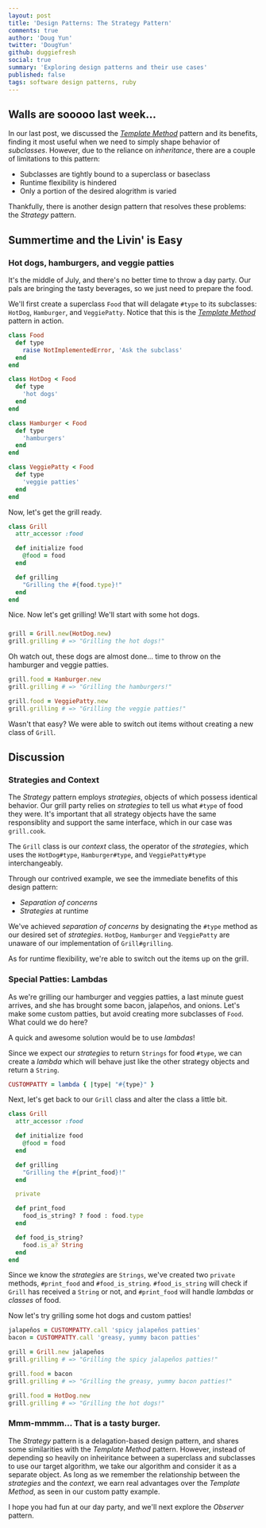 ```yaml
---
layout: post
title: 'Design Patterns: The Strategy Pattern'
comments: true
author: 'Doug Yun'
twitter: 'DougYun'
github: duggiefresh
social: true
summary: 'Exploring design patterns and their use cases'
published: false
tags: software design patterns, ruby
---
```


## Walls are sooooo last week...

In our last post, we discussed the *[Template
Method](http://reefpoints.dockyard.com/ruby/2013/07/10/design-patterns-template-pattern.html)*
pattern and its benefits, finding it most useful when we need to simply shape
behavior of *subclasses*. However, due to the reliance on *inheritance*,
there are a couple of limitations to this pattern:

* Subclasses are tightly bound to a superclass or baseclass
* Runtime flexibility is hindered
* Only a portion of the desired alogrithm is varied

Thankfully, there is another design pattern that resolves these
problems: the *Strategy* pattern.

## Summertime and the Livin' is Easy

### Hot dogs, hamburgers, and veggie patties

It's the middle of July, and there's no better time to throw a day
party. Our pals are bringing the tasty beverages, so we just need to prepare the food.

We'll first create a superclass `Food` that will delagate `#type` to its
subclasses: `HotDog`, `Hamburger`, and `VeggiePatty`. Notice that this
is the *[Template
Method](http://reefpoints.dockyard.com/ruby/2013/07/10/design-patterns-template-pattern.html)*
pattern in action.

```ruby
class Food
  def type
    raise NotImplementedError, 'Ask the subclass'
  end
end

class HotDog < Food
  def type
    'hot dogs'
  end
end

class Hamburger < Food
  def type
    'hamburgers'
  end
end

class VeggiePatty < Food
  def type
    'veggie patties'
  end
end
```
Now, let's get the grill ready.

```ruby
class Grill
  attr_accessor :food

  def initialize food
    @food = food
  end

  def grilling
    "Grilling the #{food.type}!"
  end
end
```
Nice. Now let's get grilling! We'll start with some hot dogs.

### 

```ruby
grill = Grill.new(HotDog.new)
grill.grilling # => "Grilling the hot dogs!"
```

Oh watch out, these dogs are almost done... time to throw on the
hamburger and veggie patties.

```ruby
grill.food = Hamburger.new
grill.grilling # => "Grilling the hamburgers!"

grill.food = VeggiePatty.new
grill.grilling # => "Grilling the veggie patties!"
```

Wasn't that easy? We were able to switch out items without
creating a new class of `Grill`. 

## Discussion

### Strategies and Context

The *Strategy* pattern employs *strategies*, objects of which
possess identical behavior. Our grill party relies on *strategies* to
tell us what `#type` of food they were. It's important that all strategy objects
have the same responsiblity and support the same interface, which in our case
was `grill.cook`.

The `Grill` class is our *context* class, the operator of the
*strategies*, which uses the `HotDog#type`, `Hamburger#type`, and
`VeggiePatty#type` interchangeably.

Through our contrived example, we see the immediate benefits of this
design pattern:

* *Separation of concerns*
* *Strategies* at runtime

We've achieved *separation of concerns* by designating the `#type`
method as our desired set of *strategies*. `HotDog`, `Hamburger` and
`VeggiePatty`  are unaware of our implementation of `Grill#grilling`.

As for runtime flexibility, we're able to switch out the items up on the
grill.

### Special Patties: Lambdas

As we're grilling our hamburger and veggies patties, a last minute guest
arrives, and she has brought some bacon, jalapeños, and onions.
Let's make some custom patties, but avoid creating more subclasses of
`Food`. What could we do here?

A quick and awesome solution would be to use *lambdas*!

Since we expect our *strategies* to return `Strings` for food `#type`,
we can create a *lambda* which will behave just like the other strategy
objects and return a `String`.

```ruby
CUSTOMPATTY = lambda { |type| "#{type}" }
```

Next, let's get back to our `Grill` class and alter the class a little
bit.

```ruby
class Grill
  attr_accessor :food

  def initialize food
    @food = food
  end

  def grilling
    "Grilling the #{print_food}!"
  end

  private

  def print_food
    food_is_string? ? food : food.type
  end

  def food_is_string?
    food.is_a? String
  end
end
```

Since we know the *strategies* are `Strings`, we've created two
`private` methods, `#print_food` and `#food_is_string`.
`#food_is_string` will check if `Grill` has received a
`String` or not, and `#print_food` will handle *lambdas* or *classes* of
food.

Now let's try grilling some hot dogs and custom patties!

```ruby
jalapeños = CUSTOMPATTY.call 'spicy jalapeños patties'
bacon = CUSTOMPATTY.call 'greasy, yummy bacon patties'

grill = Grill.new jalapeños
grill.grilling # => "Grilling the spicy jalapeños patties!"

grill.food = bacon
grill.grilling # => "Grilling the greasy, yummy bacon patties!"

grill.food = HotDog.new
grill.grilling # => "Grilling the hot dogs!"
```

### Mmm-mmmm... That is a tasty burger.

The *Strategy* pattern is a delagation-based design pattern, and shares
some similarities with the *Template Method* pattern. However, instead
of depending so heavily on inheiritance between a superclass and
subclasses to use our target algorithm, we take our algorithm and
consider it as a separate object. As long as we remember the
relationship between the *strategies* and the *context*, we earn real
advantages over the *Template Method*, as seen in our custom patty
example.

I hope you had fun at our day party, and we'll next explore the
*Observer* pattern.
